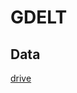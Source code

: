 # GDELT

## Data
[drive](https://drive.google.com/file/d/1XR5S2xtrVnztMvfuyWQXNrHJgjk4QQlm/view?usp=drive_link)
